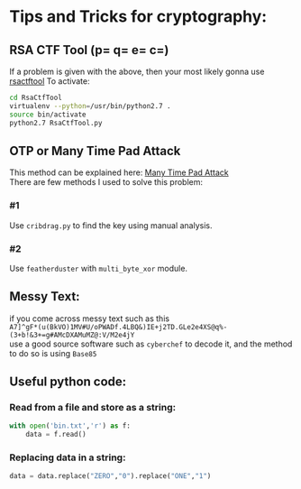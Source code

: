 # Tips and Tricks for cryptography:
## RSA CTF Tool (p= q= e= c=)
If a problem is given with the above, then your most likely gonna use [rsactftool](https://github.com/Ganapati/RsaCtfTool)
To activate:  
```sh
cd RsaCtfTool
virtualenv --python=/usr/bin/python2.7 .
source bin/activate
python2.7 RsaCtfTool.py
```

## OTP or Many Time Pad Attack
This method can be explained here: [Many Time Pad Attack](https://crypto.stackexchange.com/questions/59/taking-advantage-of-one-time-pad-key-reuse)  
There are few methods I used to solve this problem:
### #1
Use `cribdrag.py` to find the key using manual analysis.
### #2
Use `featherduster` with `multi_byte_xor` module.

## Messy Text:
if you come across messy text such as this  
`A7]^gF*(u(BkVO)1MV#U/oPWADf.4LBQ&)IE+j2TD.GLe2e4XS@q%-(3+b!&3+=g#AMcDXAMuMZ@:V/M2e4jY`  
use a good source software such as `cyberchef` to decode it, and the method to do so is using `Base85`  

## Useful python code:
### Read from a file and store as a string:  
```py
with open('bin.txt','r') as f:
	data = f.read()
```
### Replacing data in a string:
```py
data = data.replace("ZERO","0").replace("ONE","1")
```
